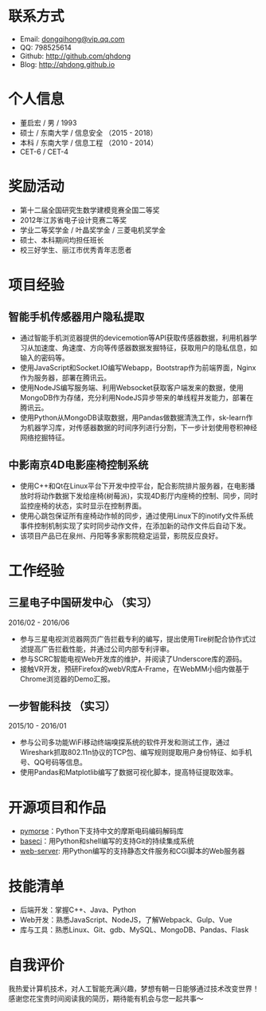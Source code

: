 联系方式
========

* Email: dongqihong@vip.qq.com
* QQ: 798525614
* Github: http://github.com/qhdong
* Blog: http://qhdong.github.io

个人信息
========

* 董启宏 / 男 / 1993
* 硕士 / 东南大学 / 信息安全 （2015 - 2018）
* 本科 / 东南大学 / 信息工程 （2010 - 2014）
* CET-6 / CET-4

奖励活动
========

* 第十二届全国研究生数学建模竞赛全国二等奖
* 2012年江苏省电子设计竞赛二等奖
* 学业二等奖学金 / 叶晶奖学金 / 三菱电机奖学金
* 硕士、本科期间均担任班长
* 校三好学生、丽江市优秀青年志愿者

项目经验
========

智能手机传感器用户隐私提取
----------------------

* 通过智能手机浏览器提供的devicemotion等API获取传感器数据，利用机器学习从加速度、角速度、方向等传感器数据发掘特征，获取用户的隐私信息，如输入的密码等。
* 使用JavaScript和Socket.IO编写Webapp，Bootstrap作为前端界面，Nginx作为服务器，部署在腾讯云。
* 使用NodeJS编写服务端、利用Websocket获取客户端发来的数据，使用MongoDB作为存储，充分利用NodeJS异步带来的单线程并发能力，部署在腾讯云。
* 使用Python从MongoDB读取数据，用Pandas做数据清洗工作，sk-learn作为机器学习库，对传感器数据的时间序列进行分割，下一步计划使用卷积神经网络挖掘特征。

中影南京4D电影座椅控制系统
----------------------

* 使用C++和Qt在Linux平台下开发中控平台，配合影院排片服务器，在电影播放时将动作数据下发给座椅(树莓派)，实现4D影厅内座椅的控制、同步，同时监控座椅的状态，实时显示在控制界面。
* 使用心跳包保证所有座椅动作帧的同步，通过使用Linux下的inotify文件系统事件控制机制实现了实时同步动作文件，在添加新的动作文件后自动下发。
* 该项目产品已在泉州、丹阳等多家影院稳定运营，影院反应良好。

工作经验
=======

三星电子中国研发中心 （实习）
------------------------

2016/02 - 2016/06
* 参与三星电视浏览器网页广告拦截专利的编写，提出使用Tire树配合协作式过滤提高广告拦截性能，并通过公司内部专利评审。
* 参与SCRC智能电视Web开发库的维护，并阅读了Underscore库的源码。
* 接触VR开发，预研Firefox的webVR库A-Frame，在WebMM小组内做基于Chrome浏览器的Demo汇报。

一步智能科技 （实习）
-----------------

2015/10 - 2016/01
* 参与公司多功能WiFi移动终端嗅探系统的软件开发和测试工作，通过Wireshark抓取802.11n协议的TCP包、编写规则提取用户身份特征、如手机号、QQ号码等信息。
* 使用Pandas和Matplotlib编写了数据可视化脚本，提高特征提取效率。

开源项目和作品
============

* [pymorse](https://github.com/qhdong/pymorse)：Python下支持中文的摩斯电码编码解码库
* [baseci](https://github.com/qhdong/base-ci)：用Python和shell编写的支持Git的持续集成系统
* [web-server](https://github.com/qhdong/web-server): 用Python编写的支持静态文件服务和CGI脚本的Web服务器

技能清单
=======

* 后端开发：掌握C++、Java、Python
* Web开发：熟悉JavaScript、NodeJS，了解Webpack、Gulp、Vue
* 库与工具：熟悉Linux、Git、gdb、MySQL、MongoDB、Pandas、Flask

自我评价
========

我热爱计算机技术，对人工智能充满兴趣，梦想有朝一日能够通过技术改变世界！
感谢您花宝贵时间阅读我的简历，期待能有机会与您一起共事～

